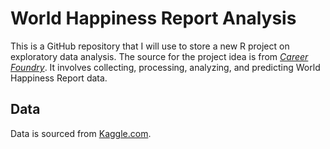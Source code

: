 # World Happiness Report Analysis
This is a GitHub repository that I will use to store a new R project on exploratory data analysis.
The source for the project idea is from *[Career Foundry](https://careerfoundry.com/en/blog/data-analytics/data-analytics-portfolio-project-ideas/#exploratory-data-analysis-project-ideas)*.
It involves collecting, processing, analyzing, and predicting World Happiness Report data.

## Data
Data is sourced from [Kaggle.com](https://www.kaggle.com/datasets/unsdsn/world-happiness).
